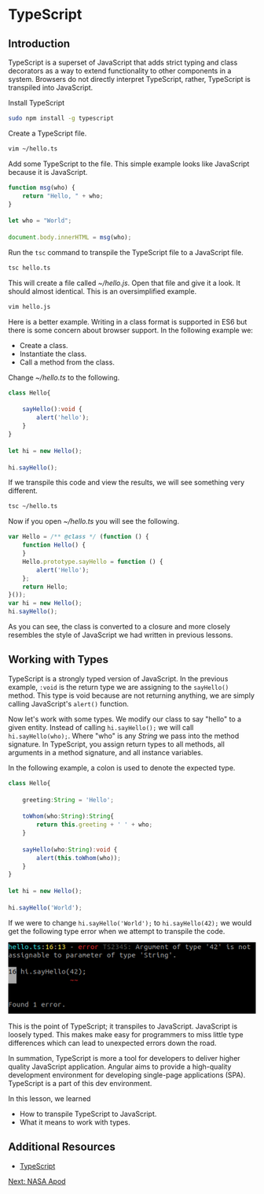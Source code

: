 # TypeScript

## Introduction

TypeScript is a superset of JavaScript that adds strict typing and class 
decorators as a way to extend functionality to other components in a system. 
Browsers do not directly interpret TypeScript, rather, TypeScript is transpiled 
into JavaScript.

Install TypeScript
```sh
sudo npm install -g typescript
```

Create a TypeScript file.
```sh
vim ~/hello.ts
```

Add some TypeScript to the file. This simple example looks like JavaScript 
because it is JavaScript.
```ts
function msg(who) {
    return "Hello, " + who;
}

let who = "World";

document.body.innerHTML = msg(who);
```

Run the ```tsc``` command to transpile the TypeScript file to a JavaScript 
file.

```sh
tsc hello.ts
```

This will create a file called *~/hello.js*. Open that file and give it a look.
It should almost identical. This is an oversimplified example.
```sh
vim hello.js
```

Here is a better example. Writing in a class format is supported in ES6 but 
there is some concern about browser support. In the following example we:

* Create a class.
* Instantiate the class.
* Call a method from the class.

Change *~/hello.ts* to the following.

```ts
class Hello{

    sayHello():void {
        alert('hello');
    }
}

let hi = new Hello();

hi.sayHello();
```

If we transpile this code and view the results, we will see something very 
different.
```sh
tsc ~/hello.ts
```

Now if you open *~/hello.ts* you will see the following.
```js
var Hello = /** @class */ (function () {
    function Hello() {
    }
    Hello.prototype.sayHello = function () {
        alert('Hello');
    };
    return Hello;
}());
var hi = new Hello();
hi.sayHello();
```

As you can see, the class is converted to a closure and more closely resembles
the style of JavaScript we had written in previous lessons.

## Working with Types

TypeScript is a strongly typed version of JavaScript. In the previous example,
```:void``` is the return type we are assigning to the ```sayHello()``` method.
This type is void because are not returning anything, we are simply calling 
JavaScript's ```alert()``` function.

Now let's work with some types. We modify our class to say "hello" to a given 
entity. Instead of calling ```hi.sayHello();``` we will call 
```hi.sayHello(who);```. Where "who" is any *String* we pass into the method 
signature. In TypeScript, you assign return types to all methods, all arguments 
in a method signature, and all instance variables.

In the following example, a colon is used to denote the expected type.

```ts
class Hello{

    greeting:String = 'Hello'; 

    toWhom(who:String):String{
        return this.greeting + ' ' + who;
    }

    sayHello(who:String):void {
        alert(this.toWhom(who));
    }
}

let hi = new Hello();

hi.sayHello('World');
```

If we were to change  ```hi.sayHello('World');``` to ```hi.sayHello(42);``` we 
would get the following type error when we attempt to transpile the code. 

![type error](/img/ts/type-error.png)

This is the point of TypeScript; it transpiles to JavaScript. JavaScript is 
loosely typed. This makes make easy for programmers to miss little type 
differences which can lead to unexpected errors down the road. 

In summation, TypeScript is more a tool for developers to deliver higher quality 
JavaScript application. Angular aims to provide a high-quality development 
environment for developing single-page applications (SPA). TypeScript is a
part of this dev environment. 

In this lesson, we learned
* How to transpile TypeScript to JavaScript.
* What it means to work with types.

## Additional Resources

* [TypeScript](https://www.typescriptlang.org/)

[Next: NASA Apod](02-NgApod.md)

